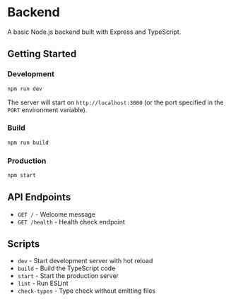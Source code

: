# Backend

A basic Node.js backend built with Express and TypeScript.

## Getting Started

### Development

```bash
npm run dev
```

The server will start on `http://localhost:3000` (or the port specified in the `PORT` environment variable).

### Build

```bash
npm run build
```

### Production

```bash
npm start
```

## API Endpoints

- `GET /` - Welcome message
- `GET /health` - Health check endpoint

## Scripts

- `dev` - Start development server with hot reload
- `build` - Build the TypeScript code
- `start` - Start the production server
- `lint` - Run ESLint
- `check-types` - Type check without emitting files
